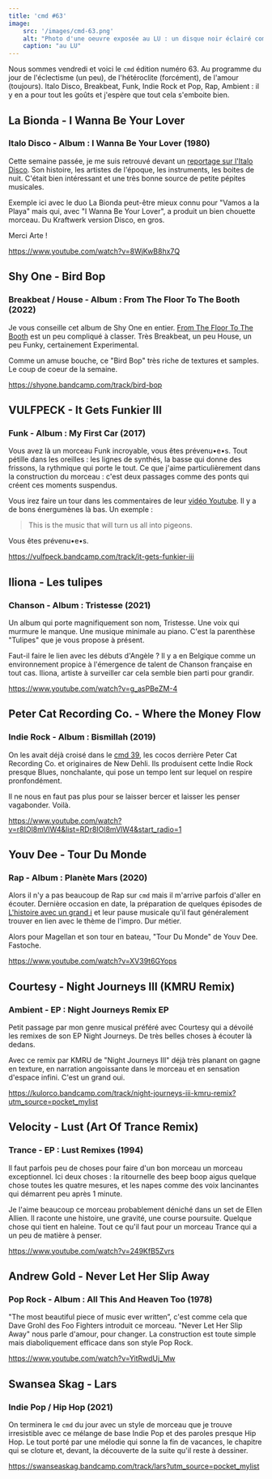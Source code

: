 ```yaml
---
title: 'cmd #63'
image:
    src: '/images/cmd-63.png'
    alt: "Photo d'une oeuvre exposée au LU : un disque noir éclairé comme une eclipse"
    caption: "au LU"
---
```


Nous sommes vendredi et voici le `cmd` édition numéro 63. Au programme du jour
de l'éclectisme (un peu), de l'hétéroclite (forcément), de l'amour (toujours).
Italo Disco, Breakbeat, Funk, Indie Rock et Pop, Rap, Ambient : il y en a pour
tout les goûts et j'espère que tout cela s'emboite bien.



## La Bionda - I Wanna Be Your Lover

### Italo Disco - Album : I Wanna Be Your Lover (1980)

Cette semaine passée, je me suis retrouvé devant un [reportage sur l'Italo
Disco](https://www.arte.tv/fr/videos/084718-000-A/italo-disco-le-son-scintillant-des-annees-80/).
Son histoire, les artistes de l'époque, les instruments, les boites de nuit.
C'était bien intéressant et une très bonne source de petite pépites musicales.

Exemple ici avec le duo La Bionda peut-être mieux connu pour "Vamos a la Playa"
mais qui, avec "I Wanna Be Your Lover", a produit un bien chouette morceau. Du
Kraftwerk version Disco, en gros.

Merci Arte !

https://www.youtube.com/watch?v=8WjKwB8hx7Q



## Shy One - Bird Bop

### Breakbeat / House - Album : From The Floor To The Booth (2022)

Je vous conseille cet album de Shy One en entier. [From The Floor To The
Booth](https://shyone.bandcamp.com/album/from-the-floor-to-the-booth) est un peu
compliqué à classer. Très Breakbeat, un peu House, un peu Funky, certainement
Experimental.

Comme un amuse bouche, ce "Bird Bop" très riche de textures et samples. Le coup
de coeur de la semaine.

https://shyone.bandcamp.com/track/bird-bop



## VULFPECK - It Gets Funkier III

### Funk - Album : My First Car (2017)

Vous avez là un morceau Funk incroyable, vous êtes prévenu•e•s. Tout pétille
dans les oreilles : les lignes de synthés, la basse qui donne des frissons, la
rythmique qui porte le tout. Ce que j'aime particulièrement dans la construction
du morceau : c'est deux passages comme des ponts qui créent ces moments
suspendus.

Vous irez faire un tour dans les commentaires de leur [vidéo
Youtube](https://www.youtube.com/watch?app=desktop&utm_source=pocket_mylist&v=S3nl7IqZayg).
Il y a de bons énergumènes là bas. Un exemple :

> This is the music that will turn us all into pigeons.

Vous êtes prévenu•e•s.

https://vulfpeck.bandcamp.com/track/it-gets-funkier-iii



## Iliona - Les tulipes

### Chanson - Album : Tristesse (2021)

Un album qui porte magnifiquement son nom, Tristesse. Une voix qui murmure le
manque. Une musique minimale au piano. C'est la parenthèse "Tulipes" que je vous
propose à présent.

Faut-il faire le lien avec les débuts d'Angèle ? Il y a en Belgique comme un
environnement propice à l'émergence de talent de Chanson française en tout cas.
Iliona, artiste à surveiller car cela semble bien parti pour grandir.

https://www.youtube.com/watch?v=g_asPBeZM-4



## Peter Cat Recording Co. - Where the Money Flow

### Indie Rock - Album : Bismillah (2019)

On les avait déjà croisé dans le [cmd
39](https://cmd.wuips.com/post/2022-03-18-cmd-39), les cocos derrière Peter Cat
Recording Co. et originaires de New Dehli. Ils produisent cette Indie Rock
presque Blues, nonchalante, qui pose un tempo lent sur lequel on respire
pronfondément.

Il ne nous en faut pas plus pour se laisser bercer et laisser les penser
vagabonder. Voilà.

https://www.youtube.com/watch?v=r8IOl8mVlW4&list=RDr8IOl8mVlW4&start_radio=1



## Youv Dee - Tour Du Monde

### Rap - Album : Planète Mars (2020)

Alors il n'y a pas beaucoup de Rap sur `cmd` mais il m'arrive parfois d'aller en
écouter. Dernière occasion en date, la préparation de quelques épisodes de
[L'histoire avec un grand
i](https://www.prun.net/emission/1V0a-lhistoire-avec-un-grand-i) et leur pause
musicale qu'il faut généralement trouver en lien avec le thème de l'impro. Dur
métier.

Alors pour Magellan et son tour en bateau, "Tour Du Monde" de Youv Dee.
Fastoche.

https://www.youtube.com/watch?v=XV39t6GYops



## Courtesy - Night Journeys III (KMRU Remix)

### Ambient - EP : Night Journeys Remix EP

Petit passage par mon genre musical préféré avec Courtesy qui a dévoilé les
remixes de son EP Night Journeys. De très belles choses à écouter là dedans.

Avec ce remix par KMRU de "Night Journeys III" déjà très planant on gagne en
texture, en narration angoissante dans le morceau et en sensation d'espace
infini. C'est un grand oui.

https://kulorco.bandcamp.com/track/night-journeys-iii-kmru-remix?utm_source=pocket_mylist



## Velocity - Lust (Art Of Trance Remix)

### Trance - EP : Lust Remixes (1994)

Il faut parfois peu de choses pour faire d'un bon morceau un morceau
exceptionnel. Ici deux choses : la ritournelle des beep boop aigus quelque chose
toutes les quatre mesures, et les napes comme des voix lancinantes qui démarrent
peu après 1 minute.

Je l'aime beaucoup ce morceau probablement déniché dans un set de Ellen Allien.
Il raconte une histoire, une gravité, une course poursuite. Quelque chose qui
tient en haleine. Tout ce qu'il faut pour un morceau Trance qui a un peu de
matière à penser.

https://www.youtube.com/watch?v=249KfB5Zvrs



## Andrew Gold - Never Let Her Slip Away

### Pop Rock - Album : All This And Heaven Too (1978)

"The most beautiful piece of music ever written”, c'est comme cela que Dave
Grohl des Foo Fighters introduit ce morceau. "Never Let Her Slip Away" nous
parle d'amour, pour changer. La construction est toute simple mais
diaboliquement efficace dans son style Pop Rock.

https://www.youtube.com/watch?v=YitRwdUj_Mw



## Swansea Skag - Lars

### Indie Pop / Hip Hop (2021)

On terminera le `cmd` du jour avec un style de morceau que je trouve
irresistible avec ce mélange de base Indie Pop et des paroles presque Hip Hop.
Le tout porté par une mélodie qui sonne la fin de vacances, le chapitre qui se
cloture et, devant, la découverte de la suite qu'il reste à dessiner.

https://swanseaskag.bandcamp.com/track/lars?utm_source=pocket_mylist


